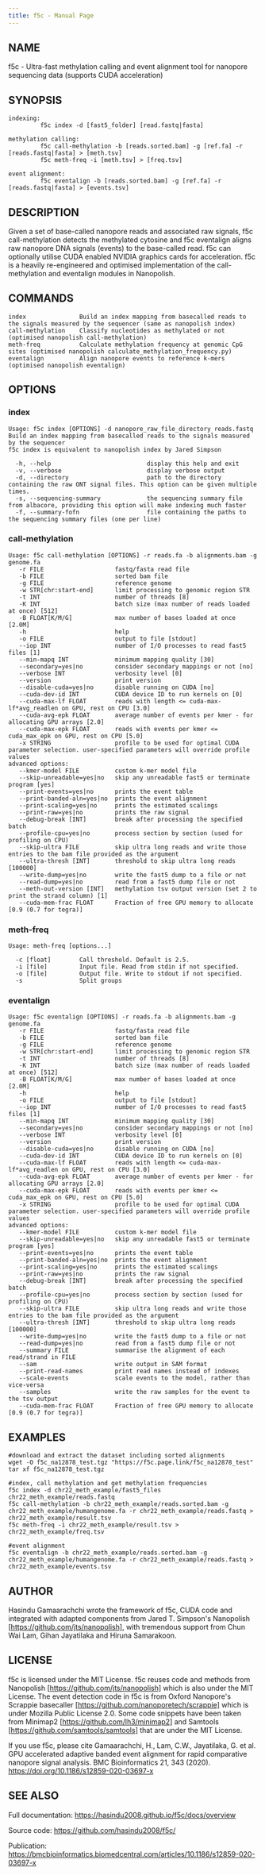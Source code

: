 ```yaml
---
title: f5c - Manual Page
---
```


## NAME

f5c - Ultra-fast methylation calling and event alignment tool for nanopore sequencing data (supports CUDA acceleration)

## SYNOPSIS

```
indexing:
         f5c index -d [fast5_folder] [read.fastq|fasta]

methylation calling:
         f5c call-methylation -b [reads.sorted.bam] -g [ref.fa] -r [reads.fastq|fasta] > [meth.tsv]
         f5c meth-freq -i [meth.tsv] > [freq.tsv]

event alignment:
         f5c eventalign -b [reads.sorted.bam] -g [ref.fa] -r [reads.fastq|fasta] > [events.tsv]
```

## DESCRIPTION

Given a set of base-called nanopore reads and associated raw signals, f5c call-methylation detects the methylated cytosine and f5c eventalign aligns raw nanopore DNA signals (events) to the base-called read. f5c can optionally utilise CUDA enabled NVIDIA graphics cards for acceleration. f5c is a heavily re-engineered and optimised implementation of the call-methylation and eventalign modules in Nanopolish.

## COMMANDS 

```
index               Build an index mapping from basecalled reads to the signals measured by the sequencer (same as nanopolish index)
call-methylation    Classify nucleotides as methylated or not (optimised nanopolish call-methylation)
meth-freq           Calculate methylation frequency at genomic CpG sites (optimised nanopolish calculate_methylation_frequency.py)
eventalign          Align nanopore events to reference k-mers (optimised nanopolish eventalign)
```

## OPTIONS

### index

```
Usage: f5c index [OPTIONS] -d nanopore_raw_file_directory reads.fastq
Build an index mapping from basecalled reads to the signals measured by the sequencer
f5c index is equivalent to nanopolish index by Jared Simpson

  -h, --help                           display this help and exit
  -v, --verbose                        display verbose output
  -d, --directory                      path to the directory containing the raw ONT signal files. This option can be given multiple times.
  -s, --sequencing-summary             the sequencing summary file from albacore, providing this option will make indexing much faster
  -f, --summary-fofn                   file containing the paths to the sequencing summary files (one per line)
```

### call-methylation

```
Usage: f5c call-methylation [OPTIONS] -r reads.fa -b alignments.bam -g genome.fa
   -r FILE                    fastq/fasta read file
   -b FILE                    sorted bam file
   -g FILE                    reference genome
   -w STR[chr:start-end]      limit processing to genomic region STR
   -t INT                     number of threads [8]
   -K INT                     batch size (max number of reads loaded at once) [512]
   -B FLOAT[K/M/G]            max number of bases loaded at once [2.0M]
   -h                         help
   -o FILE                    output to file [stdout]
   --iop INT                  number of I/O processes to read fast5 files [1]
   --min-mapq INT             minimum mapping quality [30]
   --secondary=yes|no         consider secondary mappings or not [no]
   --verbose INT              verbosity level [0]
   --version                  print version
   --disable-cuda=yes|no      disable running on CUDA [no]
   --cuda-dev-id INT          CUDA device ID to run kernels on [0]
   --cuda-max-lf FLOAT        reads with length <= cuda-max-lf*avg_readlen on GPU, rest on CPU [3.0]
   --cuda-avg-epk FLOAT       average number of events per kmer - for allocating GPU arrays [2.0]
   --cuda-max-epk FLOAT       reads with events per kmer <= cuda_max_epk on GPU, rest on CPU [5.0]
   -x STRING                  profile to be used for optimal CUDA parameter selection. user-specified parameters will override profile values
advanced options:
   --kmer-model FILE          custom k-mer model file
   --skip-unreadable=yes|no   skip any unreadable fast5 or terminate program [yes]
   --print-events=yes|no      prints the event table
   --print-banded-aln=yes|no  prints the event alignment
   --print-scaling=yes|no     prints the estimated scalings
   --print-raw=yes|no         prints the raw signal
   --debug-break [INT]        break after processing the specified batch
   --profile-cpu=yes|no       process section by section (used for profiling on CPU)
   --skip-ultra FILE          skip ultra long reads and write those entries to the bam file provided as the argument
   --ultra-thresh [INT]       threshold to skip ultra long reads [100000]
   --write-dump=yes|no        write the fast5 dump to a file or not
   --read-dump=yes|no         read from a fast5 dump file or not
   --meth-out-version [INT]   methylation tsv output version (set 2 to print the strand column) [1]
   --cuda-mem-frac FLOAT      Fraction of free GPU memory to allocate [0.9 (0.7 for tegra)]
```

### meth-freq
```
Usage: meth-freq [options...]

  -c [float]        Call threshold. Default is 2.5.
  -i [file]         Input file. Read from stdin if not specified.
  -o [file]         Output file. Write to stdout if not specified.
  -s                Split groups
  ```


### eventalign

```
Usage: f5c eventalign [OPTIONS] -r reads.fa -b alignments.bam -g genome.fa
   -r FILE                    fastq/fasta read file
   -b FILE                    sorted bam file
   -g FILE                    reference genome
   -w STR[chr:start-end]      limit processing to genomic region STR
   -t INT                     number of threads [8]
   -K INT                     batch size (max number of reads loaded at once) [512]
   -B FLOAT[K/M/G]            max number of bases loaded at once [2.0M]
   -h                         help
   -o FILE                    output to file [stdout]
   --iop INT                  number of I/O processes to read fast5 files [1]
   --min-mapq INT             minimum mapping quality [30]
   --secondary=yes|no         consider secondary mappings or not [no]
   --verbose INT              verbosity level [0]
   --version                  print version
   --disable-cuda=yes|no      disable running on CUDA [no]
   --cuda-dev-id INT          CUDA device ID to run kernels on [0]
   --cuda-max-lf FLOAT        reads with length <= cuda-max-lf*avg_readlen on GPU, rest on CPU [3.0]
   --cuda-avg-epk FLOAT       average number of events per kmer - for allocating GPU arrays [2.0]
   --cuda-max-epk FLOAT       reads with events per kmer <= cuda_max_epk on GPU, rest on CPU [5.0]
   -x STRING                  profile to be used for optimal CUDA parameter selection. user-specified parameters will override profile values
advanced options:
   --kmer-model FILE          custom k-mer model file
   --skip-unreadable=yes|no   skip any unreadable fast5 or terminate program [yes]
   --print-events=yes|no      prints the event table
   --print-banded-aln=yes|no  prints the event alignment
   --print-scaling=yes|no     prints the estimated scalings
   --print-raw=yes|no         prints the raw signal
   --debug-break [INT]        break after processing the specified batch
   --profile-cpu=yes|no       process section by section (used for profiling on CPU)
   --skip-ultra FILE          skip ultra long reads and write those entries to the bam file provided as the argument
   --ultra-thresh [INT]       threshold to skip ultra long reads [100000]
   --write-dump=yes|no        write the fast5 dump to a file or not
   --read-dump=yes|no         read from a fast5 dump file or not
   --summary FILE             summarise the alignment of each read/strand in FILE
   --sam                      write output in SAM format
   --print-read-names         print read names instead of indexes
   --scale-events             scale events to the model, rather than vice-versa
   --samples                  write the raw samples for the event to the tsv output
   --cuda-mem-frac FLOAT      Fraction of free GPU memory to allocate [0.9 (0.7 for tegra)]
```

## EXAMPLES

```
#download and extract the dataset including sorted alignments
wget -O f5c_na12878_test.tgz "https://f5c.page.link/f5c_na12878_test"
tar xf f5c_na12878_test.tgz

#index, call methylation and get methylation frequencies
f5c index -d chr22_meth_example/fast5_files chr22_meth_example/reads.fastq
f5c call-methylation -b chr22_meth_example/reads.sorted.bam -g chr22_meth_example/humangenome.fa -r chr22_meth_example/reads.fastq > chr22_meth_example/result.tsv
f5c meth-freq -i chr22_meth_example/result.tsv > chr22_meth_example/freq.tsv

#event alignment
f5c eventalign -b chr22_meth_example/reads.sorted.bam -g chr22_meth_example/humangenome.fa -r chr22_meth_example/reads.fastq > chr22_meth_example/events.tsv
```

## AUTHOR

Hasindu Gamaarachchi wrote the framework of f5c, CUDA code and integrated with adapted components from Jared T. Simpson's Nanopolish [https://github.com/jts/nanopolish], with tremendous support from Chun Wai Lam, Gihan Jayatilaka and Hiruna Samarakoon. 

## LICENSE

f5c is licensed under the MIT License. f5c reuses code and methods from Nanopolish [https://github.com/jts/nanopolish] which is also under the MIT License. The event detection code in f5c is from Oxford Nanopore's Scrappie basecaller [https://github.com/nanoporetech/scrappie] which is under Mozilla Public License 2.0. Some code snippets have been taken from Minimap2 [https://github.com/lh3/minimap2] and Samtools [https://github.com/samtools/samtools] that are under the MIT License.

If you use f5c, please cite Gamaarachchi, H., Lam, C.W., Jayatilaka, G. et al. GPU accelerated adaptive banded event alignment for rapid comparative nanopore signal analysis. BMC Bioinformatics 21, 343 (2020). https://doi.org/10.1186/s12859-020-03697-x

## SEE ALSO

Full documentation: https://hasindu2008.github.io/f5c/docs/overview

Source code: https://github.com/hasindu2008/f5c/

Publication: https://bmcbioinformatics.biomedcentral.com/articles/10.1186/s12859-020-03697-x
